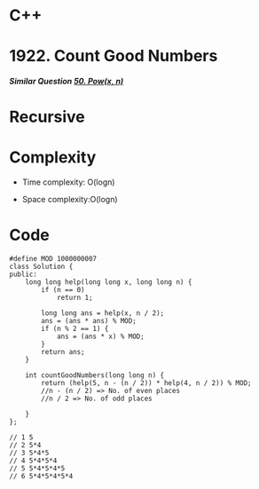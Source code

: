 # C++
<!-- Describe your first thoughts on how to solve this problem. -->
# 1922. Count Good Numbers
##### Similar Question [50. Pow(x, n)](https://leetcode.com/problems/powx-n/description/)
# Recursive
<!-- Describe your approach to solving the problem. -->

# Complexity
- Time complexity: O(logn)
<!-- Add your time complexity here, e.g. $$O(n)$$ -->

- Space complexity:O(logn)
<!-- Add your space complexity here, e.g. $$O(n)$$ -->

# Code
```
#define MOD 1000000007
class Solution {
public:
    long long help(long long x, long long n) {
        if (n == 0)
            return 1;

        long long ans = help(x, n / 2);
        ans = (ans * ans) % MOD;
        if (n % 2 == 1) {
            ans = (ans * x) % MOD;
        }
        return ans;
    }

    int countGoodNumbers(long long n) {
        return (help(5, n - (n / 2)) * help(4, n / 2)) % MOD;
        //n - (n / 2) => No. of even places 
        //n / 2 => No. of odd places

    }
};

// 1 5
// 2 5*4
// 3 5*4*5
// 4 5*4*5*4
// 5 5*4*5*4*5
// 6 5*4*5*4*5*4
```
